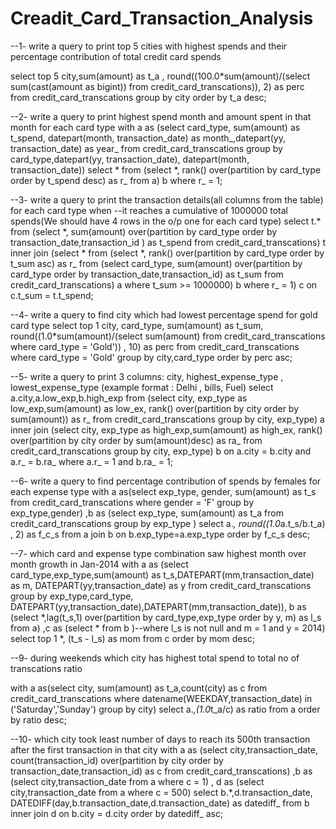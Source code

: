 # Creadit_Card_Transaction_Analysis
--1- write a query to print top 5 cities with highest spends and their percentage contribution of total credit card spends 

select top 5 city,sum(amount) as t_a ,
round((100.0*sum(amount)/(select sum(cast(amount as bigint)) from credit_card_transcations)), 2) as perc
from credit_card_transcations
group by city
order by t_a desc;


--2- write a query to print highest spend month and amount spent in that month for each card type
with a as (select card_type, sum(amount) as t_spend, datepart(month, transaction_date) as month_,datepart(yy, transaction_date)  as year_ from credit_card_transcations
group by card_type,datepart(yy, transaction_date), datepart(month, transaction_date))
select * from (select *, rank() over(partition by card_type order by t_spend desc) as r_ from a) b 
where r_ = 1;


--3- write a query to print the transaction details(all columns from the table) for each card type when
--it reaches a cumulative of 1000000 total spends(We should have 4 rows in the o/p one for each card type)
select t.* from 
(select *, sum(amount) over(partition by card_type order by transaction_date,transaction_id ) as t_spend from credit_card_transcations) t
inner join (select * from 
(select *, rank() over(partition by card_type order by t_sum asc) as r_ from 
(select card_type, sum(amount) over(partition by card_type order by transaction_date,transaction_id) as t_sum from credit_card_transcations) a
where t_sum >= 1000000) b
where r_ = 1) c on c.t_sum = t.t_spend;


--4- write a query to find city which had lowest percentage spend for gold card type
select top 1 city, card_type, sum(amount) as t_sum, round((1.0*sum(amount)/(select sum(amount) from credit_card_transcations
where card_type = 'Gold')) , 10) as perc 
from credit_card_transcations where card_type = 'Gold' group by city,card_type 
order by perc asc;



--5- write a query to print 3 columns:  city, highest_expense_type , lowest_expense_type (example format : Delhi , bills, Fuel)
select a.city,a.low_exp,b.high_exp from
(select city, exp_type as low_exp,sum(amount) as low_ex, 
rank() over(partition by city order by sum(amount)) as r_
from credit_card_transcations group by city, exp_type) a inner join
(select city, exp_type as high_exp,sum(amount) as high_ex,
rank() over(partition by city order by sum(amount)desc) as ra_ from credit_card_transcations group by city, exp_type) b
on a.city = b.city and a.r_ = b.ra_
where a.r_ = 1 and b.ra_ = 1;



--6- write a query to find percentage contribution of spends by females for each expense type
with a as(select exp_type, gender, sum(amount) as t_s from credit_card_transcations where gender = 'F' group by exp_type,gender)
,b as (select exp_type, sum(amount) as t_a from credit_card_transcations group by exp_type )
select a.*, round((1.0*a.t_s/b.t_a) , 2) as f_c_s from a join b on b.exp_type=a.exp_type
order by f_c_s desc;



--7- which card and expense type combination saw highest month over month growth in Jan-2014
with a as (select card_type,exp_type,sum(amount) as t_s,DATEPART(mm,transaction_date) as m,
DATEPART(yy,transaction_date) as y from credit_card_transcations 
group by exp_type,card_type,
DATEPART(yy,transaction_date),DATEPART(mm,transaction_date)),
b as (select *,lag(t_s,1) over(partition by card_type,exp_type order by y, m) as l_s from a)
,c as (select * from b )--where l_s is not null and m = 1 and  y =  2014) 
select top 1 *, (t_s - l_s) as mom  from c 
order by mom desc;



--9- during weekends which city has highest total spend to total no of transcations ratio 

with a as(select city, sum(amount) as t_a,count(city) as c 
from credit_card_transcations 
where datename(WEEKDAY,transaction_date) in ('Saturday','Sunday')
group by city)
select a.*,(1.0*t_a/c) as ratio from a 
order by ratio desc;



--10- which city took least number of days to reach its 500th transaction after the first transaction in that city
with a as (select city,transaction_date, count(transaction_id) over(partition by city order by transaction_date,transaction_id) 
as c  from credit_card_transcations)
,b as (select city,transaction_date  from a where c = 1)
, d as (select city,transaction_date from a where c = 500)
select b.*,d.transaction_date, DATEDIFF(day,b.transaction_date,d.transaction_date) as datediff_ from b inner join d on b.city = d.city
order by datediff_ asc;
